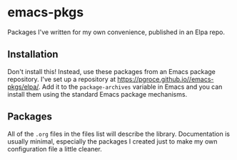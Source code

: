 # emacs-pkgs

Packages I've written for my own convenience, published in an Elpa repo.

## Installation

Don't install this! Instead, use these packages from an Emacs package repository. I've set up a repository at <https://pgroce.github.io//emacs-pkgs/elpa/>. Add it to the `package-archives` variable in Emacs and you can install them using the standard Emacs package mechanisms.

## Packages

All of the `.org` files in the files list will describe the library. Documentation is usually minimal, especially the packages I created just to make my own configuration file a little cleaner. 



